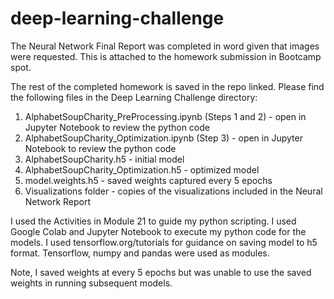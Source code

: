 # deep-learning-challenge

The Neural Network Final Report was completed in word given that images were requested. This is attached to the homework submission in Bootcamp spot. 

The rest of the completed homework is saved in the repo linked. Please find the following files in the Deep Learning Challenge directory:

1) AlphabetSoupCharity_PreProcessing.ipynb (Steps 1 and 2) - open in Jupyter Notebook to review the python code
2) AlphabetSoupCharity_Optimization.ipynb (Step 3) - open in Jupyter Notebook to review the python code
3) AlphabetSoupCharity.h5 - initial model
4) AlphabetSoupCharity_Optimization.h5 - optimized model
5) model.weights.h5 - saved weights captured every 5 epochs
6) Visualizations folder - copies of the visualizations included in the Neural Network Report

I used the Activities in Module 21 to guide my python scripting. I used Google Colab and Jupyter Notebook to execute my python code for the models. I used tensorflow.org/tutorials for guidance on saving model to h5 format. Tensorflow, numpy and pandas were used as modules. 

Note, I saved weights at every 5 epochs but was unable to use the saved weights in running subsequent models. 